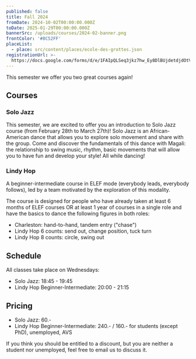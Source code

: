 ```yaml
---
published: false
title: Fall 2024
fromDate: 2024-10-02T00:00:00.000Z
toDate: 2025-01-29T00:00:00.000Z
bannerSrc: /uploads/courses/2024-02-banner.png
frontColor: '#8C52FF'
placeList:
  - place: src/content/places/ecole-des-grottes.json
registrationUrl: >-
  https://docs.google.com/forms/d/e/1FAIpQLSeq3jkz7hw_Ey8DlBUjdetdjdOtVirkWL-NCt90m-YnKDdKow/viewform?hl=en
---
```


This semester we offer you two great courses again!

## Courses

### Solo Jazz

This semester, we are excited to offer you an introduction to Solo Jazz course (from February 28th to March 27th)! Solo Jazz is an African-American dance that allows you to explore solo movement and share with the group. Come and discover the fundamentals of this dance with Magali: the relationship to swing music, rhythm, basic movements that will allow you to have fun and develop your style! All while dancing!

### Lindy Hop

A beginner-intermediate course in ELEF mode (everybody leads, everybody follows), led by a team motivated by the exploration of this modality.

The course is designed for people who have already taken at least 6 months of ELEF courses OR at least 1 year of courses in a single role and have the basics to dance the following figures in both roles:

* Charleston: hand-to-hand, tandem entry ("chase")
* Lindy Hop 6 counts: send out, change position, tuck turn
* Lindy Hop 8 counts: circle, swing out

## Schedule

All classes take place on Wednesdays:

* Solo Jazz: 18:45 - 19:45
* Lindy Hop Beginner-Intermediate: 20:00 - 21:15

## Pricing

* Solo Jazz: 60.-
* Lindy Hop Beginner-Intermediate: 240.- / 160.- for
  students (except PhD), unemployed, AVS

If you think you should be entitled to a discount, but you are neither a student nor unemployed, feel free to email us to discuss it.
